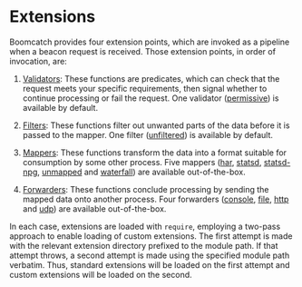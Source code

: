 # Extensions

Boomcatch provides four extension points, which are invoked as a pipeline when a beacon request is received. Those extension points, in order of invocation, are:

1. [Validators]: These functions are predicates, which can check that the request meets your specific requirements, then signal whether to continue processing or fail the request. One validator ([permissive]) is available by default.

2. [Filters]: These functions filter out unwanted parts of the data before it is passed to the mapper. One filter ([unfiltered]) is available by default.

3. [Mappers]: These functions transform the data into a format suitable for consumption by some other process. Five mappers ([har], [statsd], [statsd-npg], [unmapped] and [waterfall]) are available out-of-the-box.

4. [Forwarders]: These functions conclude processing by sending the mapped data onto another process. Four forwarders ([console], [file], [http] and [udp]) are available out-of-the-box.

In each case, extensions are loaded with `require`, employing a two-pass approach to enable loading of custom extensions. The first attempt is made with the relevant extension directory prefixed to the module path. If that attempt throws, a second attempt is made using the specified module path verbatim. Thus, standard extensions will be loaded on the first attempt and custom extensions will be loaded on the second.

[validators]: validators/README.md
[permissive]: validators/permissive.md
[option]: ../README.md#from-the-command-line
[filters]: filters/README.md
[unfiltered]: filters/unfiltered.md
[data]: data.md
[mappers]: mappers/README.md
[har]: mappers/har.md
[statsd]: mappers/statsd.md
[statsd-npg]: mappers/statsd-npg.md
[unmapped]: mappers/unmapped.md
[waterfall]: mappers/waterfall.md
[forwarders]: forwarders/README.md
[console]: forwarders/console.md
[file]: forwarders/file.md
[http]: forwarders/http.md
[udp]: forwarders/udp.md

